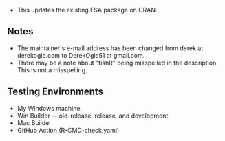 * This updates the existing FSA package on CRAN.

## Notes
* The maintainer's e-mail address has been changed from derek at derekogle.com to DerekOgle51 at gmail.com.
* There may be a note about "fishR" being misspelled in the description. This is not a misspelling.

## Testing Environments
* My Windows machine.
* Win Builder -- old-release, release, and development.
* Mac Builder
* GitHub Action (R-CMD-check.yaml)
